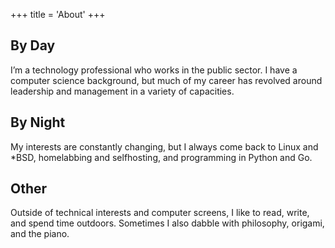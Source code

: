+++
title = 'About'
+++

## By Day

I’m a technology professional who works in the public sector. I have a computer science background, but much of my career has revolved around leadership and management in a variety of capacities.

## By Night

My interests are constantly changing, but I always come back to Linux and *BSD, homelabbing and selfhosting, and programming in Python and Go.

## Other

Outside of technical interests and computer screens, I like to read, write, and spend time outdoors. Sometimes I also dabble with philosophy, origami, and the piano.